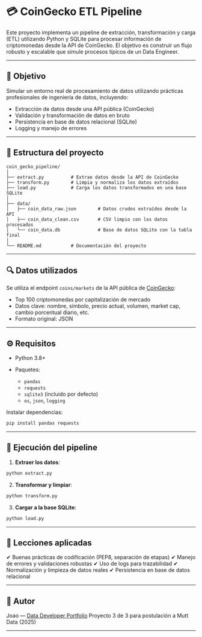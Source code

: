 # 💳 CoinGecko ETL Pipeline

Este proyecto implementa un pipeline de extracción, transformación y carga (ETL) utilizando Python y SQLite para procesar información de criptomonedas desde la API de CoinGecko. El objetivo es construir un flujo robusto y escalable que simule procesos típicos de un Data Engineer.

---

## 🌟 Objetivo

Simular un entorno real de procesamiento de datos utilizando prácticas profesionales de ingeniería de datos, incluyendo:

* Extracción de datos desde una API pública (CoinGecko)
* Validación y transformación de datos en bruto
* Persistencia en base de datos relacional (SQLite)
* Logging y manejo de errores

---

## 🧱 Estructura del proyecto

```
coin_gecko_pipeline/
│
├── extract.py          # Extrae datos desde la API de CoinGecko
├── transform.py        # Limpia y normaliza los datos extraídos
├── load.py             # Carga los datos transformados en una base SQLite
│
├── data/
│   ├── coin_data_raw.json        # Datos crudos extraídos desde la API
│   ├── coin_data_clean.csv       # CSV limpio con los datos procesados
│   └── coin_data.db              # Base de datos SQLite con la tabla final
│
└── README.md           # Documentación del proyecto
```

---

## 🔍 Datos utilizados

Se utiliza el endpoint `coins/markets` de la API pública de [CoinGecko](https://www.coingecko.com/en/api/documentation):

* Top 100 criptomonedas por capitalización de mercado
* Datos clave: nombre, símbolo, precio actual, volumen, market cap, cambio porcentual diario, etc.
* Formato original: JSON

---

## ⚙️ Requisitos

* Python 3.8+
* Paquetes:

  * `pandas`
  * `requests`
  * `sqlite3` (incluido por defecto)
  * `os`, `json`, `logging`

Instalar dependencias:

```bash
pip install pandas requests
```

---

## 🚀 Ejecución del pipeline

1. **Extraer los datos**:

```bash
python extract.py
```

2. **Transformar y limpiar**:

```bash
python transform.py
```

3. **Cargar a la base SQLite**:

```bash
python load.py
```

---

## 🧐 Lecciones aplicadas

✔ Buenas prácticas de codificación (PEP8, separación de etapas)
✔ Manejo de errores y validaciones robustas
✔ Uso de logs para trazabilidad
✔ Normalización y limpieza de datos reales
✔ Persistencia en base de datos relacional

---

## 📌 Autor

Joao — [Data Developer Portfolio](https://github.com/joaov-dev)
Proyecto 3 de 3 para postulación a Mutt Data (2025)

---
